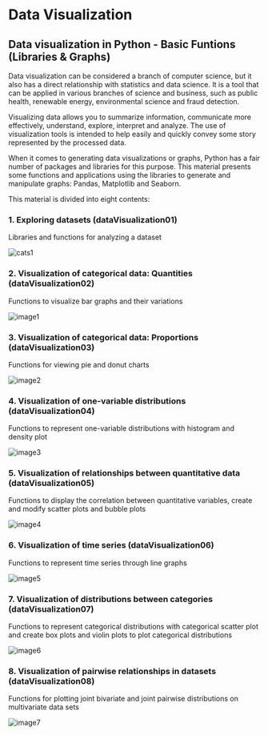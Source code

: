 # Data Visualization
## Data visualization in Python - Basic Funtions (Libraries & Graphs)

Data visualization can be considered a branch of computer science, but it also has a direct relationship with statistics and data science. It is a tool that can be applied in various branches of science and business, such as public health, renewable energy, environmental science and fraud detection.

Visualizing data allows you to summarize information, communicate more effectively, understand, explore, interpret and analyze. The use of visualization tools is intended to help easily and quickly convey some story represented by the processed data.

When it comes to generating data visualizations or graphs, Python has a fair number of packages and libraries for this purpose. This material presents some functions and applications using the libraries to generate and manipulate graphs: Pandas, Matplotlib and Seaborn.

This material is divided into eight contents:
### 1. Exploring datasets (dataVisualization01)

Libraries and functions for analyzing a dataset

![cats1](https://user-images.githubusercontent.com/68453870/180663019-6485d594-c5c6-40f0-a717-291ed819d3cf.jpg)
### 2. Visualization of categorical data: Quantities (dataVisualization02)

Functions to visualize bar graphs and their variations

![image1](https://user-images.githubusercontent.com/68453870/180666296-0ef11f03-81bb-4f68-8f78-fcff44cc3b51.png)
### 3. Visualization of categorical data: Proportions (dataVisualization03)

Functions for viewing pie and donut charts

![image2](https://user-images.githubusercontent.com/68453870/180666314-c40a8941-e09f-4a2d-8cfd-6fcf37c6daf8.png)
### 4. Visualization of one-variable distributions (dataVisualization04)

Functions to represent one-variable distributions with histogram and density plot

![image3](https://user-images.githubusercontent.com/68453870/180665989-2ab17ab9-dbe4-46f9-ad5e-6a2d48b9792a.png)
### 5. Visualization of relationships between quantitative data (dataVisualization05)

Functions to display the correlation between quantitative variables, create and modify scatter plots and bubble plots

![image4](https://user-images.githubusercontent.com/68453870/180666479-fada5d76-8311-4b02-9597-e0bfce8ff56a.png)
### 6. Visualization of time series (dataVisualization06)

Functions to represent time series through line graphs

![image5](https://user-images.githubusercontent.com/68453870/180666751-bdc1610e-7577-4667-8eb2-84b9acbc9e20.png)
### 7. Visualization of distributions between categories (dataVisualization07)

Functions to represent categorical distributions with categorical scatter plot and create box plots and violin plots to plot categorical distributions

![image6](https://user-images.githubusercontent.com/68453870/180666818-bffdb0dd-710b-4bdb-8464-ec5dde6851d0.png)
### 8. Visualization of pairwise relationships in datasets (dataVisualization08)

Functions for plotting joint bivariate and joint pairwise distributions on multivariate data sets

![image7](https://user-images.githubusercontent.com/68453870/180666859-ce62e2c0-0aa2-465d-986c-67e3ce100a78.png)
